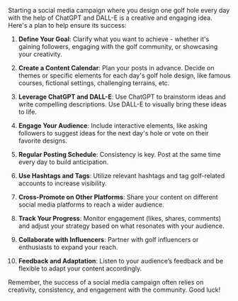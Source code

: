 Starting a social media campaign where you design one golf hole every day with the help of ChatGPT and DALL-E is a creative and engaging idea. Here's a plan to help ensure its success:

1. **Define Your Goal**: Clarify what you want to achieve - whether it's gaining followers, engaging with the golf community, or showcasing your creativity.

2. **Create a Content Calendar**: Plan your posts in advance. Decide on themes or specific elements for each day's golf hole design, like famous courses, fictional settings, challenging terrains, etc.

3. **Leverage ChatGPT and DALL-E**: Use ChatGPT to brainstorm ideas and write compelling descriptions. Use DALL-E to visually bring these ideas to life.

4. **Engage Your Audience**: Include interactive elements, like asking followers to suggest ideas for the next day's hole or vote on their favorite designs.

5. **Regular Posting Schedule**: Consistency is key. Post at the same time every day to build anticipation.

6. **Use Hashtags and Tags**: Utilize relevant hashtags and tag golf-related accounts to increase visibility.

7. **Cross-Promote on Other Platforms**: Share your content on different social media platforms to reach a wider audience.

8. **Track Your Progress**: Monitor engagement (likes, shares, comments) and adjust your strategy based on what resonates with your audience.

9. **Collaborate with Influencers**: Partner with golf influencers or enthusiasts to expand your reach.

10. **Feedback and Adaptation**: Listen to your audience’s feedback and be flexible to adapt your content accordingly.

Remember, the success of a social media campaign often relies on creativity, consistency, and engagement with the community. Good luck!